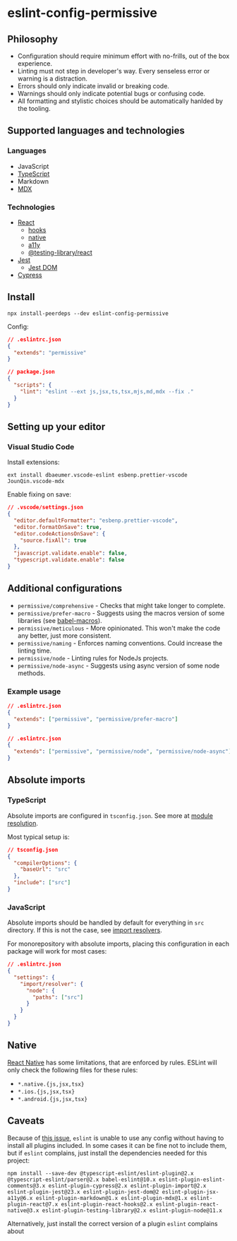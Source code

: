 # eslint-config-permissive

## Philosophy

- Configuration should require minimum effort with no-frills, out of the box experience.
- Linting must not step in developer's way. Every senseless error or warning is a distraction.
- Errors should only indicate invalid or breaking code.
- Warnings should only indicate potential bugs or confusing code.
- All formatting and stylistic choices should be automatically hanlded by the tooling.

## Supported languages and technologies

### Languages

- JavaScript
- [TypeScript](https://www.typescriptlang.org/)
- Markdown
- [MDX](https://mdxjs.com/)

### Technologies

- [React](https://reactjs.org/)
  - [hooks](https://reactjs.org/docs/hooks-intro.html)
  - [native](https://react-native.org/)
  - [a11y](https://a11yproject.com/)
  - [@testing-library/react](https://testing-library.com/docs/react-testing-library/intro)
- [Jest](https://jestjs.io/)
  - [Jest DOM](https://github.com/testing-library/eslint-plugin-jest-dom)
- [Cypress](https://www.cypress.io/)

## Install

```shell
npx install-peerdeps --dev eslint-config-permissive
```

Config:

```json
// .eslintrc.json
{
  "extends": "permissive"
}
```

```json
// package.json
{
  "scripts": {
    "lint": "eslint --ext js,jsx,ts,tsx,mjs,md,mdx --fix ."
  }
}
```

## Setting up your editor

### Visual Studio Code

Install extensions:

```shell
ext install dbaeumer.vscode-eslint esbenp.prettier-vscode JounQin.vscode-mdx
```

Enable fixing on save:

```json
// .vscode/settings.json
{
  "editor.defaultFormatter": "esbenp.prettier-vscode",
  "editor.formatOnSave": true,
  "editor.codeActionsOnSave": {
    "source.fixAll": true
  },
  "javascript.validate.enable": false,
  "typescript.validate.enable": false
}
```

## Additional configurations

- `permissive/comprehensive` - Checks that might take longer to complete.
- `permissive/prefer-macro` - Suggests using the macros version of some libraries (see [babel-macros](https://github.com/kentcdodds/babel-plugin-macros)).
- `permissive/meticulous` - More opinionated. This won't make the code any better, just more consistent.
- `permissive/naming` - Enforces naming conventions. Could increase the linting time.
- `permissive/node` - Linting rules for NodeJs projects.
- `permissive/node-async` - Suggests using async version of some node methods.

### Example usage

```json
// .eslintrc.json
{
  "extends": ["permissive", "permissive/prefer-macro"]
}
```

```json
// .eslintrc.json
{
  "extends": ["permissive", "permissive/node", "permissive/node-async"]
}
```

## Absolute imports

### TypeScript

Absolute imports are configured in `tsconfig.json`. See more at [module resolution](https://www.typescriptlang.org/docs/handbook/module-resolution.html).

Most typical setup is:

```json
// tsconfig.json
{
  "compilerOptions": {
    "baseUrl": "src"
  },
  "include": ["src"]
}
```

### JavaScript

Absolute imports should be handled by default for everything in `src` directory. If this is not the case, see [import resolvers](https://github.com/benmosher/eslint-plugin-import#resolvers).

For monorepository with absolute imports, placing this configuration in each package will work for most cases:

```json
// .eslintrc.json
{
  "settings": {
    "import/resolver": {
      "node": {
        "paths": ["src"]
      }
    }
  }
}
```

## Native

[React Native](https://react-native.org/) has some limitations, that are enforced by rules. ESLint will only check the following files for these rules:

- `*.native.{js,jsx,tsx}`
- `*.ios.{js,jsx,tsx}`
- `*.android.{js,jsx,tsx}`

## Caveats

Because of [this issue](https://github.com/eslint/eslint/issues/3458), `eslint` is unable to use any config without having to install all plugins included. In some cases it can be fine not to include them, but if `eslint` complains, just install the dependencies needed for this project:

```shell
npm install --save-dev @typescript-eslint/eslint-plugin@2.x @typescript-eslint/parser@2.x babel-eslint@10.x eslint-plugin-eslint-comments@3.x eslint-plugin-cypress@2.x eslint-plugin-import@2.x eslint-plugin-jest@23.x eslint-plugin-jest-dom@2 eslint-plugin-jsx-a11y@6.x eslint-plugin-markdown@1.x eslint-plugin-mdx@1.x eslint-plugin-react@7.x eslint-plugin-react-hooks@2.x eslint-plugin-react-native@3.x eslint-plugin-testing-library@2.x eslint-plugin-node@11.x
```

Alternatively, just install the correct version of a plugin `eslint` complains about

